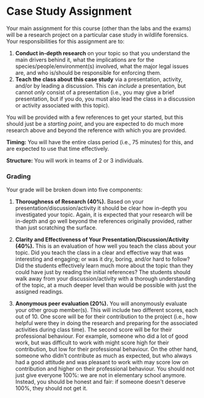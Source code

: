 # Case Study Assignment

Your main assignment for this course (other than the labs and the exams) will be a research project on a particular case study in wildlife forensics. Your responsibilities for this assignment are to:  
  1. **Conduct in-depth research** on your topic so that you understand the main drivers behind it, what the implications are for the species/people/environment(s) involved, what the major legal issues are, and who is/should be responsible for enforcing them.  
  2. **Teach the class about this case study** via a presentation, activity, and/or by leading a discussion. This can *include* a presentation, but cannot *only* consist of a presentation (i.e., you may give a brief presentation, but if you do, you must also lead the class in a discussion or activity associated with this topic).  

You will be provided with a few references to get your started, but this should just be a *starting point*, and  you are expected to do much more research above and beyond the reference with which you are provided.

**Timing:** You will have the entire class period (i.e., 75 minutes) for this, and are expected to use that time effectively.  

**Structure:** You will work in teams of 2 or 3 individuals.  

### Grading
Your grade will be broken down into five components:  

  1. **Thoroughness of Research (40%).** Based on your presentation/discussion/activity it should be clear how in-depth you investigated your topic. Again, it is expected that your research will be in-depth and go well beyond the references originally provided, rather than just scratching the surface.  

  2. **Clarity and Effectiveness of Your Presentation/Discussion/Activity (40%).** This is an evaluation of how well you teach the class about your topic. Did you teach the class in a clear and effective way that was interesting and engaging; or was it dry, boring, and/or hard to follow? Did the students effectively learn much more about the topic than they could have just by reading the initial references? The students should walk away from your discussion/activity with a thorough understanding of the topic, at a much deeper level than would be possible with just the assigned readings.  

  3. **Anonymous peer evaluation (20%).** You will anonymously evaluate your other group member(s). This will include two different scores, each out of 10. One score will be for their contribution to the project (i.e., how helpful were they in doing the research and preparing for the associated activities during class time). The second score will be for their professional behaviour. For example, someone who did a lot of good work, but was difficult to work with might score high for their contribution, but low for their professional behaviour. On the other hand, someone who didn't contribute as much as expected, but who always had a good attitude and was pleasant to work with may score low on contribution and higher on their professional behaviour. You should not just give everyone 100%: we are not in elementary school anymore. Instead, you should be honest and fair: if someone doesn't deserve 100%, they should not get it.
